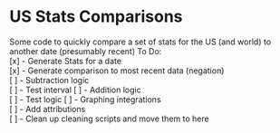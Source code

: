 # US Stats Comparisons  

Some code to quickly compare a set of stats for the US (and world) to another date (presumably recent)
To Do:  
[x] - Generate Stats for a date  
[x] - Generate comparison to most recent data (negation)  
[ ] - Subtraction logic  
    [ ] - Test interval
[ ] - Addition logic  
    [ ] - Test logic
[ ] - Graphing integrations  
[ ] - Add attributions  
[ ] - Clean up cleaning scripts and move them to here  
